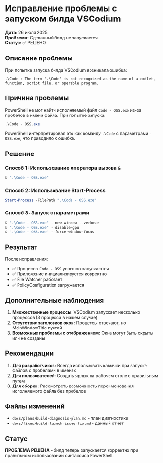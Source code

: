 # Исправление проблемы с запуском билда VSCodium

**Дата:** 26 июля 2025  
**Проблема:** Сделанный билд не запускается  
**Статус:** ✅ РЕШЕНО

## Описание проблемы

При попытке запуска билда VSCodium возникала ошибка:
```
.\Code : The term '.\Code' is not recognized as the name of a cmdlet, function, script file, or operable program.
```

## Причина проблемы

PowerShell не мог найти исполняемый файл `Code - OSS.exe` из-за пробелов в имени файла. При попытке запуска:
```powershell
.\Code - OSS.exe
```
PowerShell интерпретировал это как команду `.\Code` с параметрами `-OSS.exe`, что приводило к ошибке.

## Решение

### Способ 1: Использование оператора вызова `&`
```powershell
& ".\Code - OSS.exe"
```

### Способ 2: Использование Start-Process
```powershell
Start-Process -FilePath ".\Code - OSS.exe"
```

### Способ 3: Запуск с параметрами
```powershell
& ".\Code - OSS.exe" --new-window --verbose
& ".\Code - OSS.exe" --disable-gpu
& ".\Code - OSS.exe" --force-window-focus
```

## Результат

После исправления:
- ✅ Процессы `Code - OSS` успешно запускаются
- ✅ Приложение инициализируется корректно
- ✅ File Watcher работает
- ✅ PolicyConfiguration загружается

## Дополнительные наблюдения

1. **Множественные процессы:** VSCodium запускает несколько процессов (3 процесса в нашем случае)
2. **Отсутствие заголовков окон:** Процессы отвечают, но MainWindowTitle пустой
3. **Возможные проблемы с отображением:** Окна могут быть скрыты или не созданы

## Рекомендации

1. **Для разработчиков:** Всегда использовать кавычки при запуске файлов с пробелами в именах
2. **Для пользователей:** Создать ярлык на рабочем столе с правильным путем
3. **Для сборки:** Рассмотреть возможность переименования исполняемого файла без пробелов

## Файлы изменений

- `docs/plans/build-diagnosis-plan.md` - план диагностики
- `docs/fixes/build-launch-issue-fix.md` - данный отчет

## Статус

**ПРОБЛЕМА РЕШЕНА** - билд теперь запускается корректно при правильном использовании синтаксиса PowerShell. 
